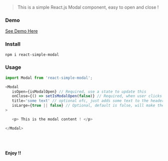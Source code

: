 > This is a simple React.js Modal component, easy to open and close !

### Demo

[See Demo Here](https://rc-simple-modal.netlify.app)

### Install

```bash
npm i react-simple-modal
```


### Usage  

```js
import Modal from 'react-simple-modal';

<Modal
   isOpen={isModalOpen} // Required, use a state to update this
   onClose={() => setIsModalOpen(false)} // Required, when user clicks the X icon on the header
   title='some text' // optional ofc, just adds some text to the header next to the X icon
   isLarge={true || false} // Optional, default is false, will make the modal a bit larger
>

   <p> This is the modal content ! </p>

</Modal>

```
<br />
<br />

**Enjoy !!**
